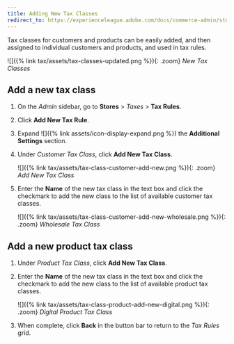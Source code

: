 ```yaml
---
title: Adding New Tax Classes
redirect_to: https://experienceleague.adobe.com/docs/commerce-admin/stores-sales/site-store/taxes/tax-class.html#add-tax-classes
---
```


Tax classes for customers and products can be easily added, and then assigned to individual customers and products, and used in tax rules.

![]({% link tax/assets/tax-classes-updated.png %}){: .zoom}
_New Tax Classes_

## Add a new tax class

1. On the _Admin_ sidebar, go to **Stores** > _Taxes_ > **Tax Rules**.

1. Click **Add New Tax Rule**.

1. Expand ![]({% link assets/icon-display-expand.png %}) the **Additional Settings** section.

1. Under _Customer Tax Class_, click **Add New Tax Class**.

    ![]({% link tax/assets/tax-class-customer-add-new.png %}){: .zoom}
    _Add New Tax Class_

1. Enter the **Name** of the new tax class in the text box and click the checkmark to add the new class to the list of available customer tax classes.

    ![]({% link tax/assets/tax-class-customer-add-new-wholesale.png %}){: .zoom}
    _Wholesale Tax Class_

## Add a new product tax class

1. Under _Product Tax Class_, click **Add New Tax Class**.

1. Enter the **Name** of the new tax class in the text box and click the checkmark to add the new class to the list of available product tax classes.

    ![]({% link tax/assets/tax-class-product-add-new-digital.png %}){: .zoom}
    _Digital Product Tax Class_

1. When complete, click **Back** in the button bar to return to the _Tax Rules_ grid.
